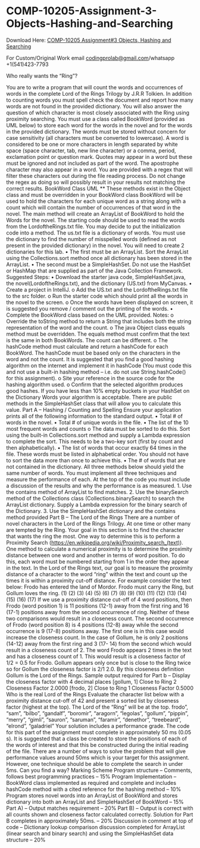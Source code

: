 # COMP-10205-Assignment-3-Objects-Hashing-and-Searching

Download Here: [COMP-10205 Assignment#3 Objects, Hashing and Searching](https://codingherolab.com/product/comp-10205-assignment3-objects-hashing-and-searching/)

For Custom/Original Work email codingprolab@gmail.com/whatsapp +1(541)423-7793

Who really wants the “Ring”?

You are to write a program that will count the words and occurrences of words in the complete Lord of the Rings Trilogy by J.R.R Tolkien. In addition to counting words you must spell check the document and report how many words are not found in the provided dictionary. You will also answer the question of which character is most closely associated with the Ring using proximity searching. You must use a class called BookWord (provided as UML below) to store each word for the words in the novel and for the words in the provided dictionary. The words must be stored without concern for case sensitivity (all characters must be converted to lowercase). A word is considered to be one or more characters in length separated by white space (space character, tab, new line character) or a comma, period, exclamation point or question mark. Quotes may appear in a word but these must be ignored and not included as part of the word. The apostrophe character may also appear in a word. You are provided with a regex that will filter these characters out during the file reading process. Do not change the regex as doing so will possibly result in your results not matching the correct results. BookWord Class UML ** These methods exist in the Object class and must be overridden in your BookWord class BookWord will be used to hold the characters for each unique word as a string along with a count which will contain the number of occurrences of that word in the novel. The main method will create an ArrayList of BookWord to hold the Words for the novel. The starting code should be used to read the words from the LordoftheRings.txt file. You may decide to put the initialization code into a method. The us.txt file is a dictionary of words. You must use the dictionary to find the number of misspelled words (defined as not present in the provided dictionary) in the novel. You will need to create 2 dictionaries for this lab. • The first must be an ArrayList. Sort the ArrayList using the Collections.sort method once all dictionary has been stored in the ArrayList. • The second must be a SimpleHashSet. Do not use the HashSet or HashMap that are supplied as part of the Java Collection Framework. Suggested Steps: • Download the starter java code, SimpleHashSet.java, the novel(LordoftheRings.txt), and the dictionary (US.txt) from MyCanvas. • Create a project in IntelliJ. o Add the US.txt and the LordoftheRings.txt file to the src folder. o Run the starter code which should print all the words in the novel to the screen. o Once the words have been displayed on screen, it is suggested you remove / comment out the printing of the words. • Complete the BookWord class based on the UML provided. Notes: o Override the toString method to return a String that includes both the string representation of the word and the count. o The java Object class equals method must be overridden. The equals method must confirm that the text is the same in both BookWords. The count can be different. o The hashCode method must calculate and return a hashCode for each BookWord. The hashCode must be based only on the characters in the word and not the count. It is suggested that you find a good hashing algorithm on the internet and implement it in hashCode (You must code this and not use a built-in hashing method – i.e. do not use String.hashCode() for this assignment). o Site your reference in the source code for the hashing algorithm used. o Confirm that the selected algorithm produces good hashes. If you have less than 10% empty buckets in your HashSet on the Dictionary Words your algorithm is acceptable. There are public methods in the SimpleHashSet class that will allow you to calculate this value. Part A – Hashing / Counting and Spelling Ensure your application prints all of the following information to the standard output. • Total # of words in the novel. • Total # of unique words in the file. • The list of the 10 most frequent words and counts o The data must be sorted to do this. Sort using the built-in Collections.sort method and supply a Lambda expression to complete the sort. This needs to be a two-key sort (first by count and then alphabetically). • The list of words that occur exactly 64 times in the file. These words must be listed in alphabetical order. You should not have to sort the data more than once to achieve this. • The # of words that are not contained in the dictionary. All three methods below should yield the same number of words. You must implement all three techniques and measure the performance of each. At the top of the code you must include a discussion of the results and why the performance is as measured. 1. Use the contains method of ArrayList to find matches. 2. Use the binarySearch method of the Collections class (Collections.binarySearch) to search the ArrayList dictionary. Supply a Lambda expression for the binary search of the Dictionary. 3. Use the SimpleHashSet dictionary and the contains method provided Part B – The Lord of the Rings There are a number of novel characters in the Lord of the Rings Trilogy. At one time or other many are tempted by the Ring. Your goal in this section is to find the character that wants the ring the most. One way to determine this is to perform a Proximity Search (https://en.wikipedia.org/wiki/Proximity_search_(text)). One method to calculate a numerical proximity is to determine the proximity distance between one word and another in terms of word position. To do this, each word must be numbered starting from 1 in the order they appear in the text. In the Lord of the Rings text, our goal is to measure the proximity distance of a character to the word “ring” within the text and count up the times it is within a proximity cut-off distance. For example consider the text below: Frodo has entered the land of Mordor. Frodo must carry the Ring, but Gollum loves the ring. (1) (2) (3) (4) (5) (6) (7) (8) (9) (10) (11) (12) (13) (14) (15) (16) (17) If we use a proximity distance cut-off of 4 word positions, then Frodo (word position 1) is 11 positions (12-1) away from the first ring and 16 (17-1) positions away from the second occurrence of ring. Neither of these two comparisons would result in a closeness count. The second occurrence of Frodo (word position 8) is 4 positions (12-8) away while the second occurrence is 9 (17-8) positions away. The first one is in this case would increase the closeness count. In the case of Gollum, he is only 2 positions (14-12) away from the first ring and 3 (17- 14) from the second which would result in a closeness count of 2. The word Frodo appears 2 times in the text and has a closeness count of 1. This would result is a closeness factor of 1/2 = 0.5 for Frodo. Gollum appears only once but is close to the Ring twice so for Gollum the closeness factor is 2/1 2.0. By this closeness definition Gollum is the Lord of the Rings. Sample output required for Part b – Display the closeness factor with 4 decimal places [gollum, 1] Close to Ring 2 Closeness Factor 2.0000 [frodo, 2] Close to Ring 1 Closeness Factor 0.5000 Who is the real Lord of the Rings Evaluate the character list below with a proximity distance cut-off of 42 and present a sorted list by closeness factor (highest at the top). The Lord of the “Ring” will be at the top. frodo”, “sam”, “bilbo”, “gandalf”, “boromir”, “aragorn”, “legolas”, “gollum”, “pippin”, “merry”, “gimli”, “sauron”, “saruman”, “faramir”, “denethor”, “treebeard”, “elrond”, “galadriel” Your solution includes a performance grade. The code for this part of the assignment must complete in approximately 50 ms (0.05 s). It is suggested that a class be created to store the positions of each of the words of interest and that this be constructed during the initial reading of the file. There are a number of ways to solve the problem that will give performance values around 50ms which is your target for this assignment. However, one technique should be able to complete the search in under 5ms. Can you find a way? Marking Scheme Program structure – Comments, follows best programming practices – 15% Program Implementation – BookWord class implemented as required and complete and includes hashCode method with a cited reference for the hashing method – 10% Program stores novel words into an ArrayList of BookWord and stores dictionary into both an ArrayList and SimpleHashSet of BookWord – 15% Part A) – Output matches requirement – 20% Part B) – Output is correct with all counts shown and closeness factor calculated correctly. Solution for Part B completes in approximately 50ms. – 20% Discussion in comment at top of code – Dictionary lookup comparison discussion completed for ArrayList (linear search and binary search) and using the SimpleHashSet data structure – 20%
